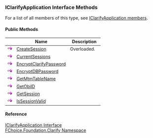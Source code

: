 ﻿### IClarifyApplication Interface Methods

For a list of all members of this type, see [IClarifyApplication members](fcSDK~FChoice.Foundation.Clarify.IClarifyApplication_members.md).

#### Public Methods

|   | Name | Description |
| --- | --- | --- |
| ![ Method](dotnetimages/Method.png) | [CreateSession](fcSDK~FChoice.Foundation.Clarify.IClarifyApplication~CreateSession.md) | Overloaded.    |
| ![ Method](dotnetimages/Method.png) | [CurrentSessions](fcSDK~FChoice.Foundation.Clarify.IClarifyApplication~CurrentSessions.md) |   |
| ![ Method](dotnetimages/Method.png) | [EncryptClarifyPassword](fcSDK~FChoice.Foundation.Clarify.IClarifyApplication~EncryptClarifyPassword.md) |   |
| ![ Method](dotnetimages/Method.png) | [EncryptDBPassword](fcSDK~FChoice.Foundation.Clarify.IClarifyApplication~EncryptDBPassword.md) |   |
| ![ Method](dotnetimages/Method.png) | [GetMtmTableName](fcSDK~FChoice.Foundation.Clarify.IClarifyApplication~GetMtmTableName.md) |   |
| ![ Method](dotnetimages/Method.png) | [GetObjID](fcSDK~FChoice.Foundation.Clarify.IClarifyApplication~GetObjID.md) |   |
| ![ Method](dotnetimages/Method.png) | [GetSession](fcSDK~FChoice.Foundation.Clarify.IClarifyApplication~GetSession.md) |   |
| ![ Method](dotnetimages/Method.png) | [IsSessionValid](fcSDK~FChoice.Foundation.Clarify.IClarifyApplication~IsSessionValid.md) |   |





#### Reference

[IClarifyApplication Interface](fcSDK~FChoice.Foundation.Clarify.IClarifyApplication.md)  
[FChoice.Foundation.Clarify Namespace](fcSDK~FChoice.Foundation.Clarify_namespace.md)